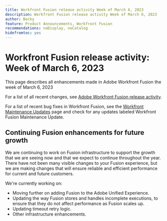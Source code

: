```yaml
---
title: Workfront Fusion release activity Week of March 6, 2023
description: Workfront Fusion release activity Week of March 6, 2023
author: Becky
feature: Product Announcements, Workfront Fusion
recommendations: noDisplay, noCatalog
hidefromtoc: yes
---
```

# Workfront Fusion release activity: Week of  March 6, 2023

This page describes all enhancements made in Adobe Workfront Fusion the week of  March 6, 2023

For a list of all recent changes, see [Adobe Workfront Fusion release activity](/help/workfront-fusion/fusion-product-releases/fusion-release-activity.md).

For a list of recent bug fixes in Workfront Fusion, see the [Workfront Maintenance Updates](https://experienceleague.adobe.com/docs/workfront-known-issues/releases/current-updates.html) page and check for any updates labeled Workfront Fusion Maintenance Update.

## Continuing Fusion enhancements for future growth

We are continuing to work on Fusion infrastructure to support the growth that we are seeing now and that we expect to continue throughout the year. There have not been many visible changes to your Fusion experience, but we are making changes that will ensure reliable and efficient performance for current and future customers.

We're currently working on:

* Moving further on adding Fusion to the Adobe Unified Experience.
* Updating the way Fusion stores and handles incomplete executions, to ensure that they do not affect performance as Fusion scales up.
* Updating timeout retry logic.
* Other infrastructure enhancements.
